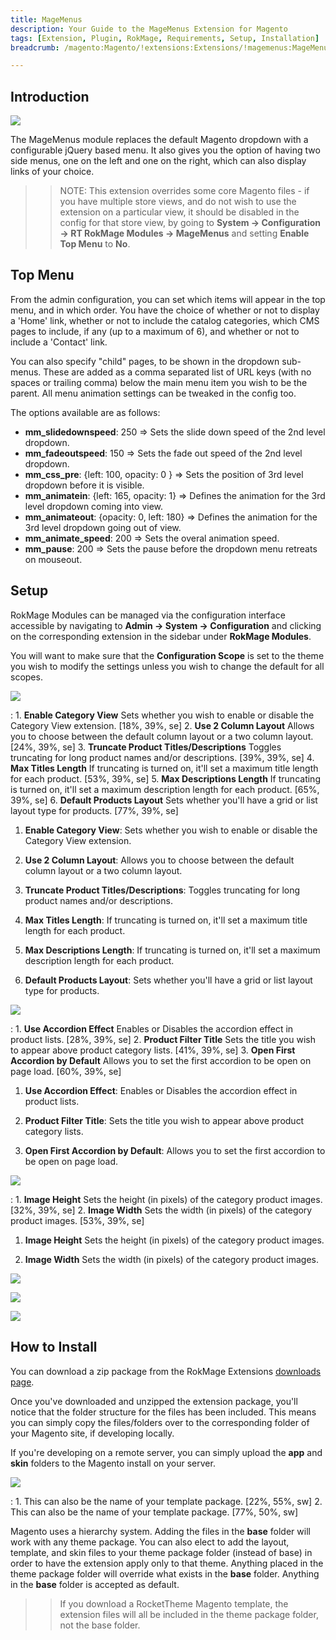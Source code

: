 ```yaml
---
title: MageMenus
description: Your Guide to the MageMenus Extension for Magento
tags: [Extension, Plugin, RokMage, Requirements, Setup, Installation]
breadcrumb: /magento:Magento/!extensions:Extensions/!magemenus:MageMenus

---
```


Introduction
-----

![][demo]

The MageMenus module replaces the default Magento dropdown with a configurable jQuery based menu. It also gives you the option of having two side menus, one on the left and one on the right, which can also display links of your choice.

>> NOTE:  This extension overrides some core Magento files - if you have multiple store views, and do not wish to use the extension on a particular view, it should be disabled in the config for that store view, by going to **System -> Configuration -> RT RokMage Modules -> MageMenus** and setting **Enable Top Menu** to **No**. 

Top Menu
-----

From the admin configuration, you can set which items will appear in the top menu, and in which order. You have the choice of whether or not to display a 'Home' link, whether or not to include the catalog categories, which CMS pages to include, if any (up to a maximum of 6), and whether or not to include a 'Contact' link. 

You can also specify "child" pages, to be shown in the dropdown sub-menus. These are added as a comma separated list of URL keys (with no spaces or trailing comma) below the main menu item you wish to be the parent. All menu animation settings can be tweaked in the config too.

The options available are as follows:

* **mm_slidedownspeed**: 250 ⇒ Sets the slide down speed of the 2nd level dropdown.
* **mm_fadeoutspeed**: 150 ⇒ Sets the fade out speed of the 2nd level dropdown.
* **mm_css_pre**: {left: 100, opacity: 0 } ⇒ Sets the position of 3rd level dropdown before it is visible.
* **mm_animatein**: {left: 165, opacity: 1} ⇒ Defines the animation for the 3rd level dropdown coming into view.
* **mm_animateout**: {opacity: 0, left: 180} ⇒ Defines the animation for the 3rd level dropdown going out of view.
* **mm_animate_speed**: 200 ⇒ Sets the overal animation speed.
* **mm_pause**: 200 ⇒ Sets the pause before the dropdown menu retreats on mouseout.

Setup
-----

RokMage Modules can be managed via the configuration interface accessible by navigating to **Admin -> System -> Configuration** and clicking on the corresponding extension in the sidebar under **RokMage Modules**. 

You will want to make sure that the **Configuration Scope** is set to the theme you wish to modify the settings unless you wish to change the default for all scopes.

![][extension1]

:	1. **Enable Category View** Sets whether you wish to enable or disable the Category View extension. [18%, 39%, se]
	2. **Use 2 Column Layout** Allows you to choose between the default column layout or a two column layout. [24%, 39%, se]
	3. **Truncate Product Titles/Descriptions** Toggles truncating for long product names and/or descriptions. [39%, 39%, se]
	4. **Max Titles Length** If truncating is turned on, it'll set a maximum title length for each product. [53%, 39%, se]
	5. **Max Descriptions Length** If truncating is turned on, it'll set a maximum description length for each product. [65%, 39%, se]
	6. **Default Products Layout** Sets whether you'll have a grid or list layout type for products. [77%, 39%, se]

1. **Enable Category View**: Sets whether you wish to enable or disable the Category View extension.

2. **Use 2 Column Layout**: Allows you to choose between the default column layout or a two column layout.

3. **Truncate Product Titles/Descriptions**: Toggles truncating for long product names and/or descriptions.

4. **Max Titles Length**: If truncating is turned on, it'll set a maximum title length for each product.

5. **Max Descriptions Length**: If truncating is turned on, it'll set a maximum description length for each product.

6. **Default Products Layout**: Sets whether you'll have a grid or list layout type for products.

![][extension2]

:	1. **Use Accordion Effect** Enables or Disables the accordion effect in product lists. [28%, 39%, se]
	2. **Product Filter Title** Sets the title you wish to appear above product category lists. [41%, 39%, se]
	3. **Open First Accordion by Default** Allows you to set the first accordion to be open on page load. [60%, 39%, se]

1. **Use Accordion Effect**: Enables or Disables the accordion effect in product lists. 

2. **Product Filter Title**: Sets the title you wish to appear above product category lists.

3. **Open First Accordion by Default**: Allows you to set the first accordion to be open on page load.

![][extension3]

:	1. **Image Height** Sets the height (in pixels) of the category product images. [32%, 39%, se]
	2. **Image Width** Sets the width (in pixels) of the category product images. [53%, 39%, se]

1. **Image Height** Sets the height (in pixels) of the category product images.

2. **Image Width** Sets the width (in pixels) of the category product images.

![][extension4]

![][extension5]

![][extension6]

How to Install
-----

You can download a zip package from the RokMage Extensions [downloads page][download].

Once you've downloaded and unzipped the extension package, you'll notice that the folder structure for the files has been included. This means you can simply copy the files/folders over to the corresponding folder of your Magento site, if developing locally. 

If you're developing on a remote server, you can simply upload the **app** and **skin** folders to the Magento install on your server.

![][installation]

:	1. This can also be the name of your template package. [22%, 55%, sw]
	2. This can also be the name of your template package. [77%, 50%, sw]

Magento uses a hierarchy system. Adding the files in the **base** folder will work with any theme package. You can also elect to add the layout, template, and skin files to your theme package folder (instead of base) in order to have the extension apply only to that theme. Anything placed in the theme package folder will override what exists in the **base** folder. Anything in the **base** folder is accepted as default.

>> If you download a RocketTheme Magento template, the extension files will all be included in the theme package folder, not the base folder.

[installation]: assets/installation.jpg
[download]: http://www.rockettheme.com/magento-downloads/1807-extension
[extension1]: assets/extension_1.jpeg
[extension2]: assets/extension_2.jpeg
[extension3]: assets/extension_3.jpeg
[extension4]: assets/extension_4.jpeg
[extension5]: assets/extension_5.jpeg
[extension6]: assets/extension_6.jpeg
[demo]: assets/demo_magemenus.jpeg